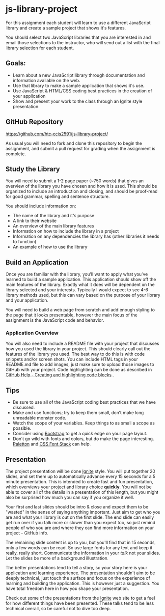 # js-library-project
For this assignment each student will learn to use a different JavaScript library and create a sample project that shows it's features.

You should select two JavaScript libraries that you are interested in and email those selections to the instructor, who will send out a list with the final library selection for each student.

## Goals:

- Learn about a new JavaScript library through documentation and information available on the web.
- Use that library to make a sample application that shows it's use.
- Use JavaScript & HTML/CSS coding best practices in the creation of your application
- Show and present your work to the class through an Ignite style presentation


## GitHub Repository
https://github.com/htc-ccis2591/js-library-project/

As usual you will need to fork and clone this repository to begin the assignment, and submit a pull request for grading when the assignment is complete.  


## Study the Library
You will need to submit a 1-2 page paper (~750 words) that gives an overview of the library you have chosen and how it is used.  This should be organized to include an introduction and closing, and should be proof-read for good grammar, spelling and sentence structure.  

You should include information on:

- The name of the library and it's purpose
- A link to their website
- An overview of the main library features
- Information on how to include the library in a project
- Information on any dependencies the library has (other libraries it needs to function)
- An example of how to use the library


## Build an Application
Once you are familiar with the library, you'll want to apply what you've learned to build a sample application.  This application should show off the main features of the library.  Exactly what it does will be dependent on the library selected and your interests.  Typically I would expect to see 4-6 library methods used, but this can vary based on the purpose of your library and your application.

You will need to build a web page from scratch and add enough styling to the page that it looks presentable, however the main focus of the assignment is the JavaScript code and behavior.


### Application Overview
You will also need to include a README file with your project that discusses how you used the library in your project.  This should clearly call out the features of the library you used.  The best way to do this is with code snippets and/or screen shots. You can include HTML tags in your README.md file to add images, just make sure to upload those images to GitHub with your project.  Code highlighting can be done as described in [GitHub Help - Creating and highlighting code blocks ](https://help.github.com/articles/creating-and-highlighting-code-blocks/).


## Tips
- Be sure to use all of the JavaScript coding best practices that we have discussed.
- Make and use functions; try to keep them small, don’t make long unreadable monster code.
- Watch the scope of your variables.  Keep things to as small a scope as possible.
- Consider using [Bootstrap](http://getbootstrap.com/) to get a quick edge on your page layout.
- Don't go wild with fonts and colors, but do make the page interesting.  [Paletton](http://paletton.com/) and [CSS Font Stack](http://www.cssfontstack.com/) can help.


## Presentation
The project presentation will be done [Ignite](http://www.ignitetalks.io/) style.  You will put together 20 slides, and set them up to automatically advance every 15 seconds for a 5 minute presentation. This is intended to create fast and fun presentation, which overviews your project and library choice __quickly__.  You will not be able to cover all of the details in a presentation of this length, but you might also be surprised how much you can say if you organize it well.

Your first and last slides should be intro & close and expect them to be "wasted" in the sense of saying anything important.  Just aim to get who you are and what your library is out on the first slide.  The end slide can easily get run over if you talk more or slower than you expect too, so just remind people of who you are and where they can find more information on your project - GitHub info.

The remaining slide content is up to you, but you'll find that in 15 seconds, only a few words can be read.  So use large fonts for any text and keep it really, really short.  Communicate the information in your *talk* not your slides. Let the slides be more of a background illustration.    

The better presentations tend to tell a story, so your story here is your application and learning experience. The presentation shouldn't aim to be deeply technical, just touch the surface and focus on the experience of learning and building the application.  This is however just a suggestion.  You have total freedom here in how you shape your presentation.

Check out some of the presentations from the [Ignite](http://www.ignitetalks.io/) web site to get a feel for how different things have been presented. These talks tend to be less technical overall, so be careful not to dive too deep.
